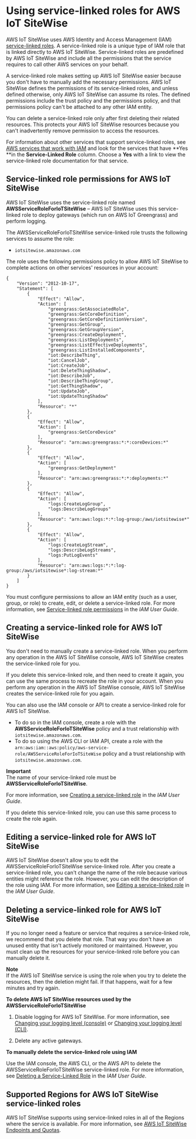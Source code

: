 # Using service\-linked roles for AWS IoT SiteWise<a name="using-service-linked-roles"></a>

AWS IoT SiteWise uses AWS Identity and Access Management \(IAM\)[ service\-linked roles](https://docs.aws.amazon.com/IAM/latest/UserGuide/id_roles_terms-and-concepts.html#iam-term-service-linked-role)\. A service\-linked role is a unique type of IAM role that is linked directly to AWS IoT SiteWise\. Service\-linked roles are predefined by AWS IoT SiteWise and include all the permissions that the service requires to call other AWS services on your behalf\. 

A service\-linked role makes setting up AWS IoT SiteWise easier because you don't have to manually add the necessary permissions\. AWS IoT SiteWise defines the permissions of its service\-linked roles, and unless defined otherwise, only AWS IoT SiteWise can assume its roles\. The defined permissions include the trust policy and the permissions policy, and that permissions policy can't be attached to any other IAM entity\.

You can delete a service\-linked role only after first deleting their related resources\. This protects your AWS IoT SiteWise resources because you can't inadvertently remove permission to access the resources\.

For information about other services that support service\-linked roles, see [AWS services that work with IAM](https://docs.aws.amazon.com/IAM/latest/UserGuide/reference_aws-services-that-work-with-iam.html) and look for the services that have **Yes **in the **Service\-Linked Role** column\. Choose a **Yes** with a link to view the service\-linked role documentation for that service\.

## Service\-linked role permissions for AWS IoT SiteWise<a name="service-linked-role-permissions"></a>

AWS IoT SiteWise uses the service\-linked role named **AWSServiceRoleForIoTSiteWise** – AWS IoT SiteWise uses this service\-linked role to deploy gateways \(which run on AWS IoT Greengrass\) and perform logging\.

The AWSServiceRoleForIoTSiteWise service\-linked role trusts the following services to assume the role:
+ `iotsitewise.amazonaws.com`

The role uses the following permissions policy to allow AWS IoT SiteWise to complete actions on other services' resources in your account:

```
{
    "Version": "2012-10-17",
    "Statement": [
        {
            "Effect": "Allow",
            "Action": [
                "greengrass:GetAssociatedRole",
                "greengrass:GetCoreDefinition",
                "greengrass:GetCoreDefinitionVersion",
                "greengrass:GetGroup",
                "greengrass:GetGroupVersion",
                "greengrass:CreateDeployment",
                "greengrass:ListDeployments",
                "greengrass:ListEffectiveDeployments",
                "greengrass:ListInstalledComponents",
                "iot:DescribeThing",
                "iot:CancelJob",
                "iot:CreateJob",
                "iot:DeleteThingShadow",
                "iot:DescribeJob",
                "iot:DescribeThingGroup",
                "iot:GetThingShadow",
                "iot:UpdateJob",
                "iot:UpdateThingShadow"
            ],
            "Resource": "*"
        },
        {
            "Effect": "Allow",
            "Action": [
                "greengrass:GetCoreDevice"
            ],
            "Resource": "arn:aws:greengrass:*:*:coreDevices:*"
        },
        {
            "Effect": "Allow",
            "Action": [
                "greengrass:GetDeployment"
            ],
            "Resource": "arn:aws:greengrass:*:*:deployments:*"
        },
        {
            "Effect": "Allow",
            "Action": [
                "logs:CreateLogGroup",
                "logs:DescribeLogGroups"
            ],
            "Resource": "arn:aws:logs:*:*:log-group:/aws/iotsitewise*"
        },
        {
            "Effect": "Allow",
            "Action": [
                "logs:CreateLogStream",
                "logs:DescribeLogStreams",
                "logs:PutLogEvents"
            ],
            "Resource": "arn:aws:logs:*:*:log-group:/aws/iotsitewise*:log-stream:*"
        }
    ]
}
```

You must configure permissions to allow an IAM entity \(such as a user, group, or role\) to create, edit, or delete a service\-linked role\. For more information, see [Service\-linked role permissions](https://docs.aws.amazon.com/IAM/latest/UserGuide/using-service-linked-roles.html#service-linked-role-permissions) in the *IAM User Guide*\.

## Creating a service\-linked role for AWS IoT SiteWise<a name="create-service-linked-role"></a>

You don't need to manually create a service\-linked role\. When you perform any operation in the AWS IoT SiteWise console, AWS IoT SiteWise creates the service\-linked role for you\. 

If you delete this service\-linked role, and then need to create it again, you can use the same process to recreate the role in your account\. When you perform any operation in the AWS IoT SiteWise console, AWS IoT SiteWise creates the service\-linked role for you again\. 

You can also use the IAM console or API to create a service\-linked role for AWS IoT SiteWise\.
+ To do so in the IAM console, create a role with the **AWSServiceRoleForIoTSiteWise** policy and a trust relationship with `iotsitewise.amazonaws.com`\.
+ To do so using the AWS CLI or IAM API, create a role with the `arn:aws:iam::aws:policy/aws-service-role/AWSServiceRoleForIoTSiteWise` policy and a trust relationship with `iotsitewise.amazonaws.com`\.

**Important**  
The name of your service\-linked role must be **AWSServiceRoleForIoTSiteWise**\.

For more information, see [Creating a service\-linked role](https://docs.aws.amazon.com/IAM/latest/UserGuide/using-service-linked-roles.html#create-service-linked-role) in the *IAM User Guide*\.

If you delete this service\-linked role, you can use this same process to create the role again\.

## Editing a service\-linked role for AWS IoT SiteWise<a name="edit-service-linked-role"></a>

AWS IoT SiteWise doesn't allow you to edit the AWSServiceRoleForIoTSiteWise service\-linked role\. After you create a service\-linked role, you can't change the name of the role because various entities might reference the role\. However, you can edit the description of the role using IAM\. For more information, see [Editing a service\-linked role](https://docs.aws.amazon.com/IAM/latest/UserGuide/using-service-linked-roles.html#edit-service-linked-role) in the *IAM User Guide*\.

## Deleting a service\-linked role for AWS IoT SiteWise<a name="delete-service-linked-role"></a>

If you no longer need a feature or service that requires a service\-linked role, we recommend that you delete that role\. That way you don't have an unused entity that isn't actively monitored or maintained\. However, you must clean up the resources for your service\-linked role before you can manually delete it\.

**Note**  
If the AWS IoT SiteWise service is using the role when you try to delete the resources, then the deletion might fail\. If that happens, wait for a few minutes and try again\.

**To delete AWS IoT SiteWise resources used by the AWSServiceRoleForIoTSiteWise**

1. Disable logging for AWS IoT SiteWise\. For more information, see [Changing your logging level \(console\)](monitor-cloudwatch-logs.md#change-logging-level-console) or [Changing your logging level \(CLI\)](monitor-cloudwatch-logs.md#change-logging-level-cli)\.

1. Delete any active gateways\.

**To manually delete the service\-linked role using IAM**

Use the IAM console, the AWS CLI, or the AWS API to delete the AWSServiceRoleForIoTSiteWise service\-linked role\. For more information, see [Deleting a Service\-Linked Role](https://docs.aws.amazon.com/IAM/latest/UserGuide/using-service-linked-roles.html#delete-service-linked-role) in the *IAM User Guide*\.

## Supported Regions for AWS IoT SiteWise service\-linked roles<a name="slr-regions"></a>

AWS IoT SiteWise supports using service\-linked roles in all of the Regions where the service is available\. For more information, see [AWS IoT SiteWise Endpoints and Quotas](https://docs.aws.amazon.com/general/latest/gr/iot-sitewise.html)\.